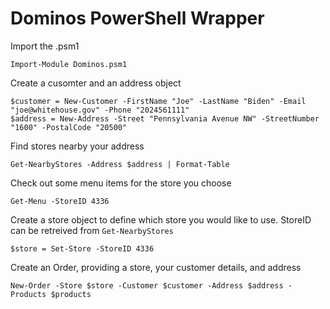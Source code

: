 # Dominos PowerShell Wrapper

Import the .psm1

```
Import-Module Dominos.psm1
```

Create a cusomter and an address object
```
$customer = New-Customer -FirstName "Joe" -LastName "Biden" -Email "joe@whitehouse.gov" -Phone "2024561111"
$address = New-Address -Street "Pennsylvania Avenue NW" -StreetNumber "1600" -PostalCode "20500"
```

Find stores nearby your address
```
Get-NearbyStores -Address $address | Format-Table
```

Check out some menu items for the store you choose
```
Get-Menu -StoreID 4336
```

Create a store object to define which store you would like to use. StoreID can be retreived from ``Get-NearbyStores``
```
$store = Set-Store -StoreID 4336
```

Create an Order, providing a store, your customer details, and address
```
New-Order -Store $store -Customer $customer -Address $address -Products $products
```